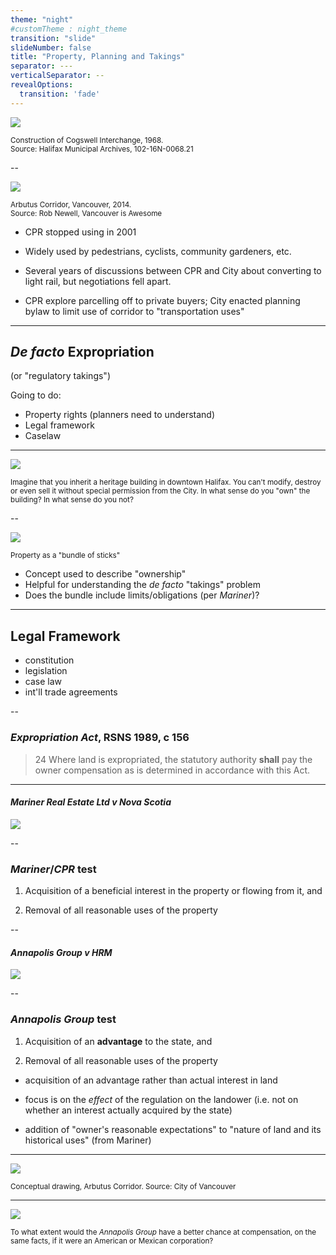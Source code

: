 ```yaml
---
theme: "night"
#customTheme : night_theme
transition: "slide"
slideNumber: false
title: "Property, Planning and Takings"
separator: ---
verticalSeparator: --
revealOptions:
  transition: 'fade'
---
```


![](cogswell.jpg)

<small>Construction of Cogswell Interchange, 1968. <br/> Source: Halifax Municipal Archives, 102-16N-0068.21</small>

--

![](arbutus.jpeg)

<small>Arbutus Corridor, Vancouver, 2014. <br/> Source: Rob Newell, Vancouver is Awesome</small>

<aside class="notes">

- CPR stopped using in 2001

- Widely used by pedestrians, cyclists, community gardeners, etc.

- Several years of discussions between CPR and City about converting to light rail, but negotiations fell apart.

- CPR explore parcelling off to private buyers; City enacted planning bylaw to limit use of corridor to "transportation uses"

</aside>

---

## *De facto* Expropriation 

(or "regulatory takings")

<aside class="notes">

Going to do:

- Property rights (planners need to understand)
- Legal framework
- Caselaw 

</aside>

---

![](heritage.jpg)

<small>Imagine that you inherit a heritage building in downtown Halifax. You can't modify, destroy or even sell it without special permission from the City. In what sense do you "own" the building? In what sense do you not?</small>

--

![](sticks.jpg)

<small>Property as a "bundle of sticks"</small>

<aside class="notes">

- Concept used to describe "ownership"
- Helpful for understanding the *de facto* "takings" problem
- Does the bundle include limits/obligations (per *Mariner*)?

</aside>

---

## Legal Framework <i class="fa fa-box"></i>

- constitution <i class="fa fa-check"></i>
- legislation <i class="fa fa-check"></i>
- case law <i class="fa fa-check"></i>
- int'll trade agreements <i class="fa fa-check"></i>

--

### <i class="fa fa-file"></i> *Expropriation Act*, RSNS 1989, c 156 

> 24 Where land is expropriated, the statutory authority **shall** pay the owner compensation as is determined in accordance with this Act.

---

#### *Mariner Real Estate Ltd v Nova Scotia*

![](hurtles.jpg)

--

### *Mariner*/*CPR* test <i class="fa fa-vial"></i>

1. Acquisition of a beneficial interest in the property or flowing from it, and 

2. Removal of all reasonable uses of the property

--

#### *Annapolis Group v HRM*

![](annapolis.jpeg)

--

### *Annapolis Group* test <i class="fa fa-vial"></i>

1. Acquisition of an **advantage** to the state, and 

2. Removal of all reasonable uses of the property

<aside class="notes">

- acquisition of an advantage rather than actual interest in land

- focus is on the *effect* of the regulation on the landower (i.e. not on whether an interest actually acquired by the state)

- addition of "owner's reasonable expectations" to "nature of land and its historical uses" (from Mariner)

</aside>

---

![](arbutus2.jpg)

<small>Conceptual drawing, Arbutus Corridor. Source: City of Vancouver</small>

---

![](cusma.jpg)

<small>To what extent would the *Annapolis Group* have a better chance at compensation, on the same facts, if it were an American or Mexican corporation? </small>